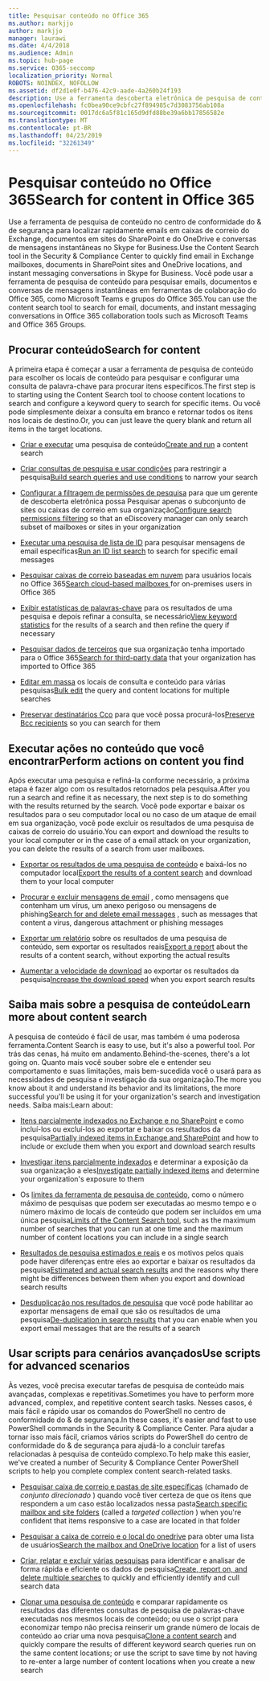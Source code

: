 ```yaml
---
title: Pesquisar conteúdo no Office 365
ms.author: markjjo
author: markjjo
manager: laurawi
ms.date: 4/4/2018
ms.audience: Admin
ms.topic: hub-page
ms.service: O365-seccomp
localization_priority: Normal
ROBOTS: NOINDEX, NOFOLLOW
ms.assetid: df2d1e0f-b476-42c9-aade-4a260b24f193
description: Use a ferramenta descoberta eletrônica de pesquisa de conteúdo no centro de conformidade do & de segurança para localizar rapidamente emails em caixas de correio do Exchange, documentos em sites do SharePoint e locais do OneDrive e conversas de mensagens instantâneas no Skype for Business.
ms.openlocfilehash: fc0bea90ce9cbfc27f894985c7d3083756ab108a
ms.sourcegitcommit: 0017dc6a5f81c165d9dfd88be39a6bb17856582e
ms.translationtype: MT
ms.contentlocale: pt-BR
ms.lasthandoff: 04/23/2019
ms.locfileid: "32261349"
---
```

# <a name="search-for-content-in-office-365"></a><span data-ttu-id="df3c7-103">Pesquisar conteúdo no Office 365</span><span class="sxs-lookup"><span data-stu-id="df3c7-103">Search for content in Office 365</span></span>

<span data-ttu-id="df3c7-104">Use a ferramenta de pesquisa de conteúdo no centro de conformidade do & de segurança para localizar rapidamente emails em caixas de correio do Exchange, documentos em sites do SharePoint e do OneDrive e conversas de mensagens instantâneas no Skype for Business.</span><span class="sxs-lookup"><span data-stu-id="df3c7-104">Use the Content Search tool in the Security & Compliance Center to quickly find email in Exchange mailboxes, documents in SharePoint sites and OneDrive locations, and instant messaging conversations in Skype for Business.</span></span> <span data-ttu-id="df3c7-105">Você pode usar a ferramenta de pesquisa de conteúdo para pesquisar emails, documentos e conversas de mensagens instantâneas em ferramentas de colaboração do Office 365, como Microsoft Teams e grupos do Office 365.</span><span class="sxs-lookup"><span data-stu-id="df3c7-105">You can use the content search tool to search for email, documents, and instant messaging conversations in Office 365 collaboration tools such as Microsoft Teams and Office 365 Groups.</span></span>
  
## <a name="search-for-content"></a><span data-ttu-id="df3c7-106">Procurar conteúdo</span><span class="sxs-lookup"><span data-stu-id="df3c7-106">Search for content</span></span>

<span data-ttu-id="df3c7-107">A primeira etapa é começar a usar a ferramenta de pesquisa de conteúdo para escolher os locais de conteúdo para pesquisar e configurar uma consulta de palavra-chave para procurar itens específicos.</span><span class="sxs-lookup"><span data-stu-id="df3c7-107">The first step is to starting using the Content Search tool to choose content locations to search and configure a keyword query to search for specific items.</span></span> <span data-ttu-id="df3c7-108">Ou você pode simplesmente deixar a consulta em branco e retornar todos os itens nos locais de destino.</span><span class="sxs-lookup"><span data-stu-id="df3c7-108">Or, you can just leave the query blank and return all items in the target locations.</span></span>
  
- <span data-ttu-id="df3c7-109">[Criar e executar](content-search.md) uma pesquisa de conteúdo</span><span class="sxs-lookup"><span data-stu-id="df3c7-109">[Create and run](content-search.md) a content search</span></span> 
    
- <span data-ttu-id="df3c7-110">[Criar consultas de pesquisa e usar condições](keyword-queries-and-search-conditions.md) para restringir a pesquisa</span><span class="sxs-lookup"><span data-stu-id="df3c7-110">[Build search queries and use conditions](keyword-queries-and-search-conditions.md) to narrow your search</span></span> 
    
- <span data-ttu-id="df3c7-111">[Configurar a filtragem de permissões de pesquisa](permissions-filtering-for-content-search.md) para que um gerente de descoberta eletrônica possa Pesquisar apenas o subconjunto de sites ou caixas de correio em sua organização</span><span class="sxs-lookup"><span data-stu-id="df3c7-111">[Configure search permissions filtering](permissions-filtering-for-content-search.md) so that an eDiscovery manager can only search subset of mailboxes or sites in your organization</span></span> 
    
- <span data-ttu-id="df3c7-112">[Executar uma pesquisa de lista de ID](csv-file-for-an-id-list-content-search.md) para pesquisar mensagens de email específicas</span><span class="sxs-lookup"><span data-stu-id="df3c7-112">[Run an ID list search](csv-file-for-an-id-list-content-search.md) to search for specific email messages</span></span> 
    
- <span data-ttu-id="df3c7-113">[Pesquisar caixas de correio baseadas em nuvem](search-cloud-based-mailboxes-for-on-premises-users.md) para usuários locais no Office 365</span><span class="sxs-lookup"><span data-stu-id="df3c7-113">[Search cloud-based mailboxes ](search-cloud-based-mailboxes-for-on-premises-users.md) for on-premises users in Office 365</span></span>

- <span data-ttu-id="df3c7-114">[Exibir estatísticas de palavras-chave](view-keyword-statistics-for-content-search.md) para os resultados de uma pesquisa e depois refinar a consulta, se necessário</span><span class="sxs-lookup"><span data-stu-id="df3c7-114">[View keyword statistics](view-keyword-statistics-for-content-search.md) for the results of a search and then refine the query if necessary</span></span> 
    
- <span data-ttu-id="df3c7-115">[Pesquisar dados de terceiros](use-content-search-to-search-third-party-data-that-was-imported.md) que sua organização tenha importado para o Office 365</span><span class="sxs-lookup"><span data-stu-id="df3c7-115">[Search for third-party data](use-content-search-to-search-third-party-data-that-was-imported.md) that your organization has imported to Office 365</span></span> 
    
- <span data-ttu-id="df3c7-116">[Editar em massa](bulk-edit-content-searches.md) os locais de consulta e conteúdo para várias pesquisas</span><span class="sxs-lookup"><span data-stu-id="df3c7-116">[Bulk edit](bulk-edit-content-searches.md) the query and content locations for multiple searches</span></span> 
    
- <span data-ttu-id="df3c7-117">[Preservar destinatários Cco](https://docs.microsoft.com/exchange/policy-and-compliance/holds/preserve-bcc-recipients-and-group-members) para que você possa procurá-los</span><span class="sxs-lookup"><span data-stu-id="df3c7-117">[Preserve Bcc recipients](https://docs.microsoft.com/exchange/policy-and-compliance/holds/preserve-bcc-recipients-and-group-members) so you can search for them</span></span> 

## <a name="perform-actions-on-content-you-find"></a><span data-ttu-id="df3c7-118">Executar ações no conteúdo que você encontrar</span><span class="sxs-lookup"><span data-stu-id="df3c7-118">Perform actions on content you find</span></span>

<span data-ttu-id="df3c7-119">Após executar uma pesquisa e refiná-la conforme necessário, a próxima etapa é fazer algo com os resultados retornados pela pesquisa.</span><span class="sxs-lookup"><span data-stu-id="df3c7-119">After you run a search and refine it as necessary, the next step is to do something with the results returned by the search.</span></span> <span data-ttu-id="df3c7-120">Você pode exportar e baixar os resultados para o seu computador local ou no caso de um ataque de email em sua organização, você pode excluir os resultados de uma pesquisa de caixas de correio do usuário.</span><span class="sxs-lookup"><span data-stu-id="df3c7-120">You can export and download the results to your local computer or in the case of a email attack on your organization, you can delete the results of a search from user mailboxes.</span></span>
  
- <span data-ttu-id="df3c7-121">[Exportar os resultados de uma pesquisa de conteúdo](export-search-results.md) e baixá-los no computador local</span><span class="sxs-lookup"><span data-stu-id="df3c7-121">[Export the results of a content search](export-search-results.md) and download them to your local computer</span></span> 
    
- <span data-ttu-id="df3c7-122">[Procurar e excluir mensagens de email](search-for-and-delete-messages-in-your-organization.md) , como mensagens que contenham um vírus, um anexo perigoso ou mensagens de phishing</span><span class="sxs-lookup"><span data-stu-id="df3c7-122">[Search for and delete email messages](search-for-and-delete-messages-in-your-organization.md) , such as messages that content a virus, dangerous attachment or phishing messages</span></span> 
    
- <span data-ttu-id="df3c7-123">[Exportar um relatório](export-a-content-search-report.md) sobre os resultados de uma pesquisa de conteúdo, sem exportar os resultados reais</span><span class="sxs-lookup"><span data-stu-id="df3c7-123">[Export a report](export-a-content-search-report.md) about the results of a content search, without exporting the actual results</span></span> 
    
- <span data-ttu-id="df3c7-124">[Aumentar a velocidade de download](increase-download-speeds-when-exporting-ediscovery-results.md) ao exportar os resultados da pesquisa</span><span class="sxs-lookup"><span data-stu-id="df3c7-124">[Increase the download speed](increase-download-speeds-when-exporting-ediscovery-results.md) when you export search results</span></span> 
    
## <a name="learn-more-about-content-search"></a><span data-ttu-id="df3c7-125">Saiba mais sobre a pesquisa de conteúdo</span><span class="sxs-lookup"><span data-stu-id="df3c7-125">Learn more about content search</span></span>

<span data-ttu-id="df3c7-126">A pesquisa de conteúdo é fácil de usar, mas também é uma poderosa ferramenta.</span><span class="sxs-lookup"><span data-stu-id="df3c7-126">Content Search is easy to use, but it's also a powerful tool.</span></span> <span data-ttu-id="df3c7-127">Por trás das cenas, há muito em andamento.</span><span class="sxs-lookup"><span data-stu-id="df3c7-127">Behind-the-scenes, there's a lot going on.</span></span> <span data-ttu-id="df3c7-128">Quanto mais você souber sobre ele e entender seu comportamento e suas limitações, mais bem-sucedida você o usará para as necessidades de pesquisa e investigação da sua organização.</span><span class="sxs-lookup"><span data-stu-id="df3c7-128">The more you know about it and understand its behavior and its limitations, the more successful you'll be using it for your organization's search and investigation needs.</span></span> <span data-ttu-id="df3c7-129">Saiba mais:</span><span class="sxs-lookup"><span data-stu-id="df3c7-129">Learn about:</span></span>
  
- <span data-ttu-id="df3c7-130">[Itens parcialmente indexados no Exchange e no SharePoint](partially-indexed-items-in-content-search.md) e como incluí-los ou excluí-los ao exportar e baixar os resultados da pesquisa</span><span class="sxs-lookup"><span data-stu-id="df3c7-130">[Partially indexed items in Exchange and SharePoint](partially-indexed-items-in-content-search.md) and how to include or exclude them when you export and download search results</span></span> 
    
- <span data-ttu-id="df3c7-131">[Investigar itens parcialmente indexados](investigating-partially-indexed-items-in-ediscovery.md) e determinar a exposição da sua organização a eles</span><span class="sxs-lookup"><span data-stu-id="df3c7-131">[Investigate partially indexed items](investigating-partially-indexed-items-in-ediscovery.md) and determine your organization's exposure to them</span></span> 
    
- <span data-ttu-id="df3c7-132">Os [limites da ferramenta de pesquisa de conteúdo](limits-for-content-search.md), como o número máximo de pesquisas que podem ser executadas ao mesmo tempo e o número máximo de locais de conteúdo que podem ser incluídos em uma única pesquisa</span><span class="sxs-lookup"><span data-stu-id="df3c7-132">[Limits of the Content Search tool](limits-for-content-search.md), such as the maximum number of searches that you can run at one time and the maximum number of content locations you can include in a single search</span></span> 
    
- <span data-ttu-id="df3c7-133">[Resultados de pesquisa estimados e reais](differences-between-estimated-and-actual-ediscovery-search-results.md) e os motivos pelos quais pode haver diferenças entre eles ao exportar e baixar os resultados da pesquisa</span><span class="sxs-lookup"><span data-stu-id="df3c7-133">[Estimated and actual search results](differences-between-estimated-and-actual-ediscovery-search-results.md) and the reasons why there might be differences between them when you export and download search results</span></span> 
    
- <span data-ttu-id="df3c7-134">[Desduplicação nos resultados de pesquisa](de-duplication-in-ediscovery-search-results.md) que você pode habilitar ao exportar mensagens de email que são os resultados de uma pesquisa</span><span class="sxs-lookup"><span data-stu-id="df3c7-134">[De-duplication in search results](de-duplication-in-ediscovery-search-results.md) that you can enable when you export email messages that are the results of a search</span></span> 
    
## <a name="use-scripts-for-advanced-scenarios"></a><span data-ttu-id="df3c7-135">Usar scripts para cenários avançados</span><span class="sxs-lookup"><span data-stu-id="df3c7-135">Use scripts for advanced scenarios</span></span>

<span data-ttu-id="df3c7-136">Às vezes, você precisa executar tarefas de pesquisa de conteúdo mais avançadas, complexas e repetitivas.</span><span class="sxs-lookup"><span data-stu-id="df3c7-136">Sometimes you have to perform more advanced, complex, and repetitive content search tasks.</span></span> <span data-ttu-id="df3c7-137">Nesses casos, é mais fácil e rápido usar os comandos do PowerShell no centro de conformidade do & de segurança.</span><span class="sxs-lookup"><span data-stu-id="df3c7-137">In these cases, it's easier and fast to use PowerShell commands in the Security & Compliance Center.</span></span> <span data-ttu-id="df3c7-138">Para ajudar a tornar isso mais fácil, criamos vários scripts do PowerShell do centro de conformidade do & de segurança para ajudá-lo a concluir tarefas relacionadas à pesquisa de conteúdo complexo.</span><span class="sxs-lookup"><span data-stu-id="df3c7-138">To help make this easier, we've created a number of Security & Compliance Center PowerShell scripts to help you complete complex content search-related tasks.</span></span>
  
- <span data-ttu-id="df3c7-139">[Pesquisar caixa de correio e pastas de site específicas](use-content-search-for-targeted-collections.md) (chamado de *conjunto direcionado* ) quando você tiver certeza de que os itens que respondem a um caso estão localizados nessa pasta</span><span class="sxs-lookup"><span data-stu-id="df3c7-139">[Search specific mailbox and site folders](use-content-search-for-targeted-collections.md) (called a  *targeted collection*  ) when you're confident that items responsive to a case are located in that folder</span></span> 
    
- <span data-ttu-id="df3c7-140">[Pesquisar a caixa de correio e o local do onedrive](search-the-mailbox-and-onedrive-for-business-for-a-list-of-users.md) para obter uma lista de usuários</span><span class="sxs-lookup"><span data-stu-id="df3c7-140">[Search the mailbox and OneDrive location](search-the-mailbox-and-onedrive-for-business-for-a-list-of-users.md) for a list of users</span></span> 
    
- <span data-ttu-id="df3c7-141">[Criar, relatar e excluir várias pesquisas](create-report-on-and-delete-multiple-content-searches.md) para identificar e analisar de forma rápida e eficiente os dados de pesquisa</span><span class="sxs-lookup"><span data-stu-id="df3c7-141">[Create, report on, and delete multiple searches](create-report-on-and-delete-multiple-content-searches.md) to quickly and efficiently identify and cull search data</span></span> 
    
- <span data-ttu-id="df3c7-142">[Clonar uma pesquisa de conteúdo](clone-a-content-search.md) e comparar rapidamente os resultados das diferentes consultas de pesquisa de palavras-chave executadas nos mesmos locais de conteúdo; ou use o script para economizar tempo não precisa reinserir um grande número de locais de conteúdo ao criar uma nova pesquisa</span><span class="sxs-lookup"><span data-stu-id="df3c7-142">[Clone a content search](clone-a-content-search.md) and quickly compare the results of different keyword search queries run on the same content locations; or use the script to save time by not having to re-enter a large number of content locations when you create a new search</span></span> 
    

